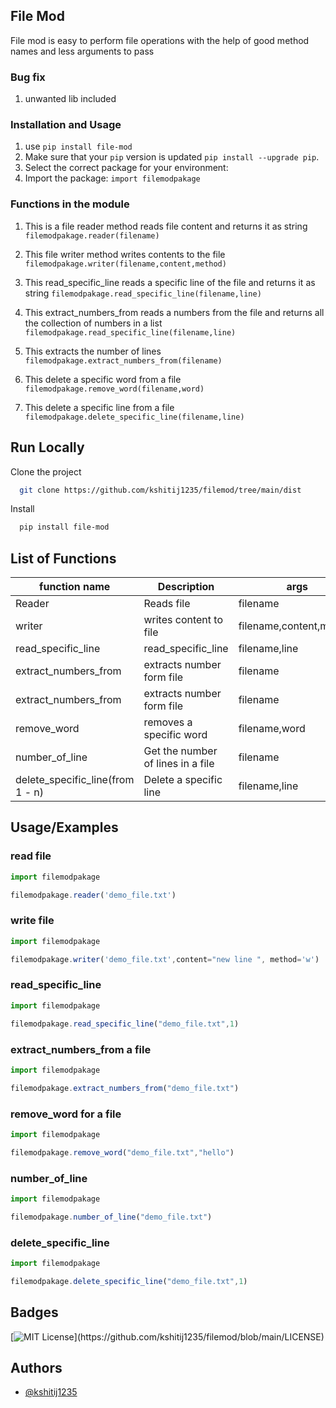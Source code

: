 ## File Mod

File mod is easy to perform file operations with the help of  good method names 
and less arguments to pass

### Bug fix 

1) unwanted lib included


### Installation and Usage

1. use `pip install file-mod`
2. Make sure that your `pip` version is updated `pip install --upgrade pip`. 
3. Select the correct package for your environment:
4. Import the package: ``import filemodpakage``

### Functions in the module 

1) This is a file reader method reads file content and returns it as string
`filemodpakage.reader(filename)`

2) This file writer method writes contents to the file 
`filemodpakage.writer(filename,content,method)`

3) This read_specific_line reads a specific line of the file and returns it as string 
`filemodpakage.read_specific_line(filename,line)`

4) This extract_numbers_from reads a numbers from the file and returns all the collection of numbers in a list
`filemodpakage.read_specific_line(filename,line)`

5) This extracts the number of lines `filemodpakage.extract_numbers_from(filename)`

6) This delete a specific word from a file `filemodpakage.remove_word(filename,word)`

6) This delete a specific line from a file `filemodpakage.delete_specific_line(filename,line)`


## Run Locally

Clone the project

```bash
  git clone https://github.com/kshitij1235/filemod/tree/main/dist
```

Install

```bash
  pip install file-mod
```
## List of Functions

| function name            | Description| args|
| ----------------- | ---|----------|
| Reader|Reads file| filename|    
| writer | writes content to file|filename,content,method|
| read_specific_line| read_specific_line |filename,line|
|extract_numbers_from|extracts number form file|filename
|extract_numbers_from|extracts number form file|filename
|remove_word|removes a specific word|filename,word
|number_of_line|Get the number of lines in a file |filename
|delete_specific_line(from 1 - n)|Delete a specific line |filename,line



## Usage/Examples

### read file

```javascript
import filemodpakage

filemodpakage.reader('demo_file.txt')
```

### write file

```javascript
import filemodpakage

filemodpakage.writer('demo_file.txt',content="new line ", method='w')
```


### read_specific_line

```javascript
import filemodpakage

filemodpakage.read_specific_line("demo_file.txt",1)
```

### extract_numbers_from a file 

```javascript
import filemodpakage

filemodpakage.extract_numbers_from("demo_file.txt")
```

### remove_word for a file 

```javascript
import filemodpakage

filemodpakage.remove_word("demo_file.txt","hello")
```

### number_of_line

```javascript
import filemodpakage

filemodpakage.number_of_line("demo_file.txt")
```

### delete_specific_line

```javascript
import filemodpakage

filemodpakage.delete_specific_line("demo_file.txt",1)
```

  
## Badges


[![MIT License](https://img.shields.io/apm/l/atomic-design-ui.svg?)](https://github.com/kshitij1235/filemod/blob/main/LICENSE)

  
## Authors

- [@kshitij1235](https://github.com/kshitij1235)

  
